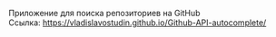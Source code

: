 Приложение для поиска репозиториев на GitHub<br>
Ссылка: https://vladislavostudin.github.io/Github-API-autocomplete/

